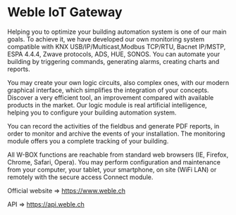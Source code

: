 # Weble IoT Gateway

Helping you to optimize your building automation system is one of our main goals. To achieve it, we have developed our own monitoring system compatible with KNX USB/IP/Multicast,Modbus TCP/RTU, Bacnet IP/MSTP, ESPA 4.4.4, Zwave protocols, ADS, HUE, SONOS. You can automate your building by triggering commands, generating alarms, creating charts and reports.

You may create your own logic circuits, also complex ones, with our modern graphical interface, which simplifies the integration of your concepts. Discover a very efficient tool, an improvement compared with available products in the market. Our logic module is real artificial intelligence, helping you to configure your building automation system.

You can record the activities of the fieldbus and generate PDF reports, in order to monitor and archive the events of your installation. The monitoring module offers you a complete tracking of your building.

All W-BOX functions are reachable from standard web browsers (IE, Firefox, Chrome, Safari, Opera). You may perform configuration and maintenance from your computer, your tablet, your smartphone, on site (WiFi LAN) or remotely with the secure access Connect module.


Official website => https://www.weble.ch

API => https://api.weble.ch
